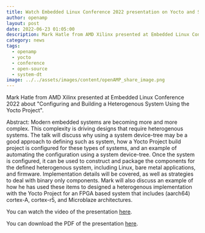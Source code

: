 ```yaml
---
title: Watch Embedded Linux Conference 2022 presentation on Yocto and System Device Tree
author: openamp
layout: post
date: 2022-06-23 01:05:00
description: Mark Hatle from AMD Xilinx presented at Embedded Linux Conference 2022 about "Configuring and Building a Heterogenous System Using the Yocto Project"
category: news
tags:
  - openamp
  - yocto
  - conference
  - open-source
  - system-dt
image: ../../assets/images/content/openAMP_share_image.png
---
```


Mark Hatle from AMD Xilinx presented at Embedded Linux Conference 2022 about "Configuring and Building a Heterogenous System Using the Yocto Project".

Abstract:
Modern embedded systems are becoming more and more complex. This complexity is driving designs that require heterogenous systems. The talk will discuss why using a system device-tree may be a good approach to defining such as system, how a Yocto Project build project is configured for these types of systems, and an example of automating the configuration using a system device-tree. Once the system is configured, it can be used to construct and package the components for the defined heterogenous system, including Linux, bare metal applications, and firmware. Implementation details will be covered, as well as strategies to deal with binary only components. Mark will also discuss an example of how he has used these items to designed a heterogenous implementation with the Yocto Project for an FPGA based system that includes (aarch64) cortex-A, cortex-r5, and Microblaze architectures.

You can watch the video of the presentation [here](https://www.youtube.com/watch?v=SSFAp4LS6hs&list=PLbzoR-pLrL6r8ZZ_3KT5dYt6yhL3V_Ig4&index=9).

You can download the PDF of the presentation [here](https://static.sched.com/hosted_files/ossna2022/1c/ELC-2022-Heterogenenous_Systems_v2.pdf).
